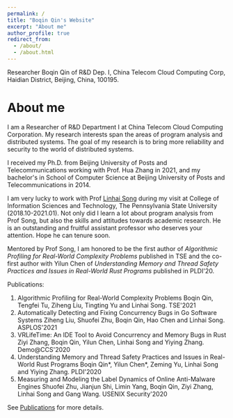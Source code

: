 ```yaml
---
permalink: /
title: "Boqin Qin's Website"
excerpt: "About me"
author_profile: true
redirect_from: 
  - /about/
  - /about.html
---
```


Researcher Boqin Qin
of R&D Dep. I, China Telecom Cloud Computing Corp, 
Haidian District, Beijing, China, 100195.

About me
======

I am a Researcher of R&D Department I at China Telecom Cloud Computing Corporation. My research interests span the areas of program analysis and distributed systems. The goal of my research is to bring more reliability and security to the world of distributed systems.

I received my Ph.D. from Beijing University of Posts and Telecommunications working with Prof. Hua Zhang in 2021,
and my bachelor's in School of Computer Science at Beijing University of Posts and Telecommunications in 2014.

I am very lucky to work with Prof [Linhai Song](https://songlh.github.io/) during my visit at College of Information Sciences and Technology, The Pennsylvania State University (2018.10-2021.01). Not only did I learn a lot about program analysis from Prof Song, but also the skills and attitudes towards academic research. He is an outstanding and fruitful assistant professor who deserves your attention. Hope he can tenure soon.

Mentored by Prof Song, I am honored to be the first author of *Algorithmic Profiling for Real-World Complexity Problems* published in TSE and the co-first author with Yilun Chen of *Understanding Memory and Thread Safety Practices and Issues in Real-World Rust Programs* published in PLDI'20.

Publications:
1. Algorithmic Profiling for Real-World Complexity Problems
    Boqin Qin, Tengfei Tu, Ziheng Liu, Tingting Yu and Linhai Song. TSE'2021 
2. Automatically Detecting and Fixing Concurrency Bugs in Go Software Systems
   Ziheng Liu, Shuofei Zhu, Boqin Qin, Hao Chen and Linhai Song. ASPLOS'2021
3. VRLifeTime: An IDE Tool to Avoid Concurrency and Memory Bugs in Rust
   Ziyi Zhang, Boqin Qin, Yilun Chen, Linhai Song and Yiying Zhang. Demo@CCS'2020
4. Understanding Memory and Thread Safety Practices and Issues in Real-World Rust Programs
   Boqin Qin*, Yilun Chen*, Zeming Yu, Linhai Song and Yiying Zhang. PLDI'2020
5. Measuring and Modeling the Label Dynamics of Online Anti-Malware Engines
   Shuofei Zhu, Jianjun Shi, Limin Yang, Boqin Qin, Ziyi Zhang, Linhai Song and Gang Wang. USENIX Security'2020

See [Publications](https://burtonqin.github.io/publications) for more details.